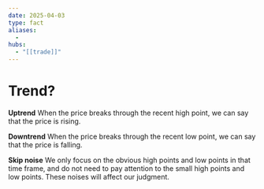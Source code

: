 ```yaml
---
date: 2025-04-03
type: fact
aliases:
  -
hubs:
  - "[[trade]]"
---
```


# Trend?

**Uptrend**
When the price breaks through the recent high point, we can say that the price is rising.

**Downtrend**
When the price breaks through the recent low point, we can say that the price is falling.

**Skip noise**
We only focus on the obvious high points and low points in that time frame, and do not need to pay attention to the small high points and low points. These noises will affect our judgment.
